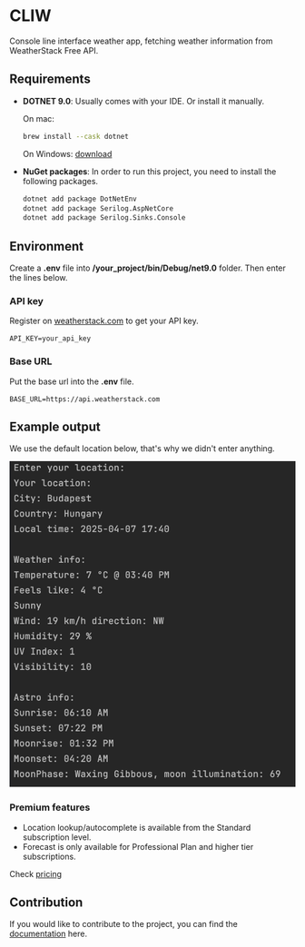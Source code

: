 # CLIW 
Console line interface weather app, fetching weather information from WeatherStack Free API.

## Requirements
- **DOTNET 9.0**: Usually comes with your IDE. Or install it manually.
   
  On mac:
  ``` zsh
  brew install --cask dotnet
  ```

  On Windows:
  [download](https://dotnet.microsoft.com/en-us/download/dotnet/9.0)
  
- **NuGet packages**:
  In order to run this project, you need to install the following packages.
  
  ``` zsh
  dotnet add package DotNetEnv
  dotnet add package Serilog.AspNetCore
  dotnet add package Serilog.Sinks.Console
  ```

## Environment

Create a **.env** file into **/your_project/bin/Debug/net9.0** folder. Then enter the lines below.

### API key

Register on [weatherstack.com](https://weatherstack.com/) to get your API key.

```env
API_KEY=your_api_key
```

### Base URL

Put the base url into the **.env** file.
```env
BASE_URL=https://api.weatherstack.com
```

## Example output
We use the default location below, that's why we didn't enter anything.

![example output](./doc_src/output.png)


### Premium features

- Location lookup/autocomplete is available from the Standard subscription level.
- Forecast is only available for Professional Plan and higher tier subscriptions.

Check [pricing](https://weatherstack.com/pricing)

## Contribution

If you would like to contribute to the project, you can find the [documentation](https://weatherstack.com/documentation) here.
